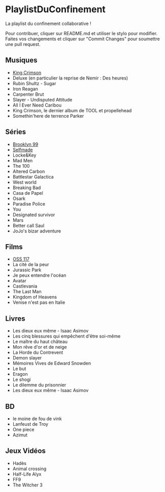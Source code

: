 # PlaylistDuConfinement
La playlist du confinement collaborative !

Pour contribuer, cliquer sur README.md et utiliser le stylo pour modifier. Faites vos changements et cliquer sur "Commit Changes" pour soumettre une pull request.

## Musiques
* [King Crimson](https://www.youtube.com/watch?v=8xhMEtgd2pY)
* Deluxe (en particulier la reprise de Nemir : Des heures)
* Rubin Shultz - Sugar
* Iron Reagan
* Carpenter Brut
* Slayer - Undisputed Attitude
* All I Ever Need Caribou
* King Crimson, le dernier album de TOOL et propellehead
* Somethin'here de terrence Parker 
 
 
## Séries 
* [Brooklyn 99](https://www.youtube.com/watch?v=sEOuJ4z5aTc)
* [Selfmade](https://www.youtube.com/watch?v=DvaH8WL-3kw)
* Locke&Key
* Mad Men
* The 100
* Altered Carbon
* Battlestar Galactica
* West world 
* Breaking Bad
* Casa de Papel
* Osark
* Paradise Police
* You
* Designated survivor
* Mars
* Better call Saul 
* JoJo's bizar adventure

## Films
* [OSS 117](https://www.youtube.com/watch?v=KSnoKZuKUgU)
* La cité de la peur
* Jurassic Park
* Je peux entendre l'océan
* Avatar
* Castlevania
* The Last Man
* Kingdom of Heavens
* Venise n'est pas en Italie


## Livres
* Les dieux eux même - Isaac  Asimov
* Les cinq blessures qui empêchent d'être soi-même
* Le maître du haut château 
* Mon rêve d'or et de neige
* La Horde du Contrevent
* Demon slayer
* Mémoires Vives de Edward Snowden
* Le but
* Eragon
* Le shogi
* Le dilemme du prisonnier 
* Les dieux eux même - Isaac  Asimov

## BD
* le moine de fou de vink
* Lanfeust de Troy 
* One piece
* Azimut

## Jeux Vidéos
* Hadès
* Animal crossing 
* Half-Life Alyx 
* FF9
* The Witcher 3
